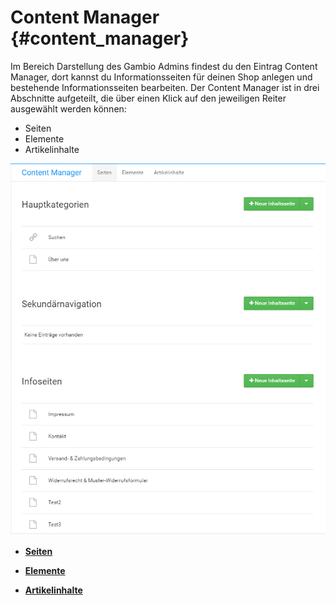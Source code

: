 # Content Manager {#content_manager}

Im Bereich Darstellung des Gambio Admins findest du den Eintrag Content Manager, dort kannst du Informationsseiten für deinen Shop anlegen und bestehende Informationsseiten bearbeiten. Der Content Manager ist in drei Abschnitte aufgeteilt, die über einen Klick auf den jeweiligen Reiter ausgewählt werden können:

-   Seiten
-   Elemente
-   Artikelinhalte

![](Bilder/Abb181_ContentManager.PNG "Content Manager mit geöffnetem Reiter Seiten")

-   **[Seiten](10_6_1_Seiten.md)**  

-   **[Elemente](10_6_2_Elemente.md)**  

-   **[Artikelinhalte](10_6_3_Artikelinhalte.md)**  





